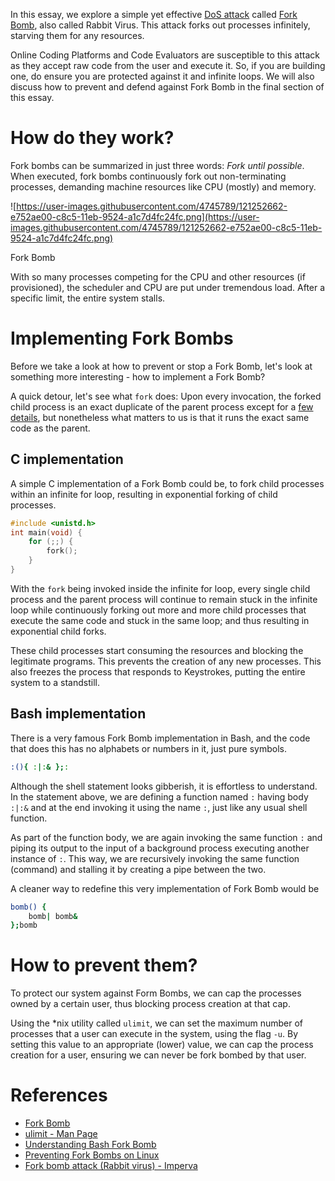 In this essay, we explore a simple yet effective [DoS attack](https://en.wikipedia.org/wiki/Denial-of-service_attack) called [Fork Bomb](https://en.wikipedia.org/wiki/Fork_bomb), also called Rabbit Virus. This attack forks out processes infinitely, starving them for any resources.

Online Coding Platforms and Code Evaluators are susceptible to this attack as they accept raw code from the user and execute it. So, if you are building one, do ensure you are protected against it and infinite loops. We will also discuss how to prevent and defend against Fork Bomb in the final section of this essay.

# How do they work?

Fork bombs can be summarized in just three words: *Fork until possible*. When executed, fork bombs continuously fork out non-terminating processes, demanding machine resources like CPU (mostly) and memory.

![https://user-images.githubusercontent.com/4745789/121252662-e752ae00-c8c5-11eb-9524-a1c7d4fc24fc.png](https://user-images.githubusercontent.com/4745789/121252662-e752ae00-c8c5-11eb-9524-a1c7d4fc24fc.png)

Fork Bomb

With so many processes competing for the CPU and other resources (if provisioned), the scheduler and CPU are put under tremendous load. After a specific limit, the entire system stalls.

# Implementing Fork Bombs

Before we take a look at how to prevent or stop a Fork Bomb, let's look at something more interesting - how to implement a Fork Bomb?

A quick detour, let's see what `fork` does: Upon every invocation, the forked child process is an exact duplicate of the parent process except for a [few details](https://man7.org/linux/man-pages/man2/fork.2.html), but nonetheless what matters to us is that it runs the exact same code as the parent.

## C implementation

A simple C implementation of a Fork Bomb could be, to fork child processes within an infinite for loop, resulting in exponential forking of child processes.

```c
#include <unistd.h>
int main(void) {
    for (;;) {
        fork();
    }
}
```

With the `fork` being invoked inside the infinite for loop, every single child process and the parent process will continue to remain stuck in the infinite loop while continuously forking out more and more child processes that execute the same code and stuck in the same loop; and thus resulting in exponential child forks.

These child processes start consuming the resources and blocking the legitimate programs. This prevents the creation of any new processes. This also freezes the process that responds to Keystrokes, putting the entire system to a standstill.

## Bash implementation

There is a very famous Fork Bomb implementation in Bash, and the code that does this has no alphabets or numbers in it, just pure symbols.

```bash
:(){ :|:& };:
```

Although the shell statement looks gibberish, it is effortless to understand. In the statement above, we are defining a function named `:` having body `:|:&` and at the end invoking it using the name `:`, just like any usual shell function.

As part of the function body, we are again invoking the same function `:` and piping its output to the input of a background process executing another instance of `:`. This way, we are recursively invoking the same function (command) and stalling it by creating a pipe between the two.

A cleaner way to redefine this very implementation of Fork Bomb would be

```bash
bomb() { 
    bomb| bomb& 
};bomb
```

# How to prevent them?

To protect our system against Form Bombs, we can cap the processes owned by a certain user, thus blocking process creation at that cap.

Using the *nix utility called `ulimit`, we can set the maximum number of processes that a user can execute in the system, using the flag `-u`. By setting this value to an appropriate (lower) value, we can cap the process creation for a user, ensuring we can never be fork bombed by that user.

# References

- [Fork Bomb](https://en.wikipedia.org/wiki/Fork_bomb)
- [ulimit - Man Page](https://linuxcommand.org/lc3_man_pages/ulimith.html)
- [Understanding Bash Fork Bomb](https://www.cyberciti.biz/faq/understanding-bash-fork-bomb/)
- [Preventing Fork Bombs on Linux](https://resources.cs.rutgers.edu/docs/preventing-fork-bomb-on-linux/)
- [Fork bomb attack (Rabbit virus) - Imperva](https://www.imperva.com/learn/ddos/fork-bomb/)
